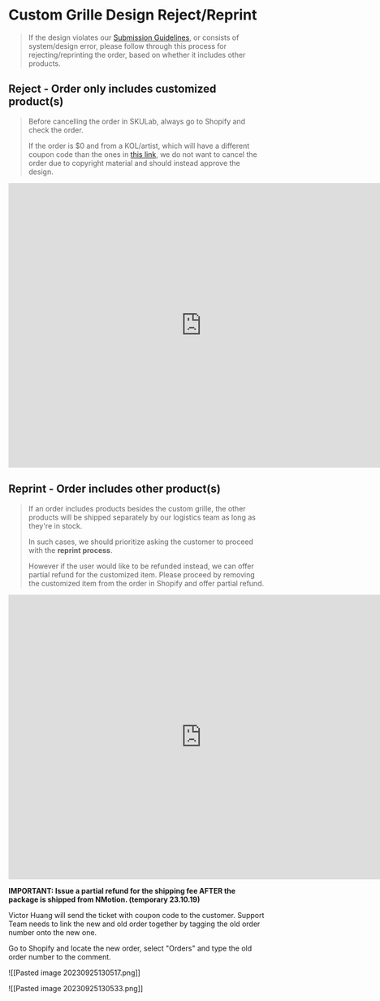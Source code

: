 # Custom Grille Design Reject/Reprint
> If the design violates our [Submission Guidelines](https://help.positivegrid.com/hc/en-us/articles/9291263379341-Personalized-Product-Submission-Guidelines), or consists of system/design error, please follow through this process for rejecting/reprinting the order, based on whether it includes other products.

## Reject - Order only includes customized product(s)

> Before cancelling the order in SKULab, always go to Shopify and check the order. 
> 
> If the order is $0 and from a KOL/artist, which will have a different coupon code than the ones in [this link](https://docs.google.com/spreadsheets/d/1we-F-6i0Vch8DEKhzYNKKCP_bRx8EPp_VVGbgFXFa9I/edit?pli=1#gid=861761529), we do not want to cancel the order due to copyright material and should instead approve the design.
<iframe src="https://docs.google.com/presentation/d/e/2PACX-1vSiluIAxqknvAhK5z9-8dIteCA_ZH4OLXXbvX2ChE5_XEB5820XWdteNW3OyTt1U6k-2ZKOPSF07A04/embed?start=false&loop=false" frameborder="0" width="760" height="560" allowfullscreen="true" mozallowfullscreen="true" webkitallowfullscreen="true"></iframe>

## Reprint - Order includes other product(s)

> If an order includes products besides the custom grille, the other products will be shipped separately by our logistics team as long as they're in stock. 
> 
> In such cases, we should prioritize asking the customer to proceed with the **reprint process**. 
> 
> However if the user would like to be refunded instead, we can offer partial refund for the customized item. Please proceed by removing the customized item from the order in Shopify and offer partial refund.
<iframe src="https://docs.google.com/presentation/d/e/2PACX-1vQ1-7e6GoWxdNYOPiH08rKDqEz1GKPOvbQl_bIHcnqkM5yz-_fgK_7kW1sIQ7vV2wJUV2exHpjo6M21/embed?start=false&loop=false" frameborder="0" width="760" height="560" allowfullscreen="true" mozallowfullscreen="true" webkitallowfullscreen="true"></iframe>

**IMPORTANT: Issue a partial refund for the shipping fee AFTER the package is shipped from NMotion. (temporary 23.10.19)**

Victor Huang will send the ticket with coupon code to the customer. Support Team needs to link the new and old order together by tagging the old order number onto the new one.

Go to Shopify and locate the new order, select "Orders" and type the old order number to the comment.

![[Pasted image 20230925130517.png]]

![[Pasted image 20230925130533.png]]